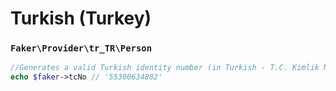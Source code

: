 # Turkish (Turkey)

### `Faker\Provider\tr_TR\Person`

```php
//Generates a valid Turkish identity number (in Turkish - T.C. Kimlik No)
echo $faker->tcNo // '55300634882'
```
